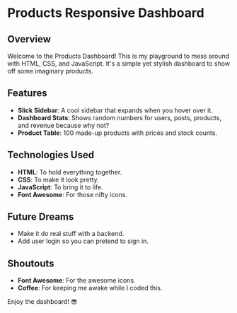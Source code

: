 # Products Responsive Dashboard

## Overview

Welcome to the Products Dashboard! This is my playground to mess around with HTML, CSS, and JavaScript. It's a simple yet stylish dashboard to show off some imaginary products.

## Features

- **Slick Sidebar**: A cool sidebar that expands when you hover over it.
- **Dashboard Stats**: Shows random numbers for users, posts, products, and revenue because why not?
- **Product Table**: 100 made-up products with prices and stock counts.

## Technologies Used

- **HTML**: To hold everything together.
- **CSS**: To make it look pretty.
- **JavaScript**: To bring it to life.
- **Font Awesome**: For those nifty icons.

## Future Dreams

- Make it do real stuff with a backend.
- Add user login so you can pretend to sign in.

## Shoutouts

- **Font Awesome**: For the awesome icons.
- **Coffee**: For keeping me awake while I coded this.

Enjoy the dashboard! 😎
